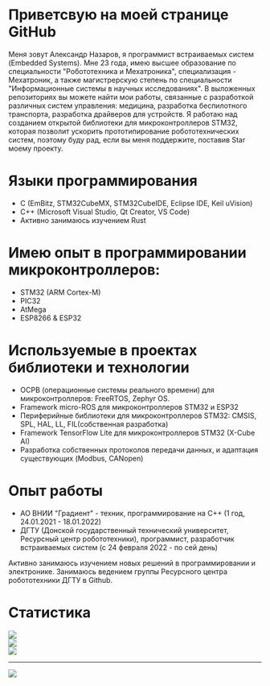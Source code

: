 
# Приветсвую на моей странице GitHub

Меня зовут Александр Назаров, я программист встраиваемых систем (Embedded Systems). Мне 23 года, имею высшее образование по специальности "Робототехника и Мехатроника", специализация - Мехатроник, а также магистрерскую степень по специальности "Информационные системы в научных исследованиях". В выложенных репозиториях вы можете найти мои работы, связанные с разработкой различных систем управления: медицина, разработка беспилотного транспорта, разработка драйверов для устройств.
Я работаю над созданием открытой библиотеки для микроконтроллеров STM32, которая позволит ускорить прототипирование робототехнических систем, поэтому буду рад, если вы меня поддержите, поставив Star моему проекту.

# Языки программирования

- C (EmBitz, STM32CubeMX, STM32CubeIDE, Eclipse IDE, Keil uVision)
- C++ (Microsoft Visual Studio, Qt Creator, VS Code)
- Активно занимаюсь изучением Rust

# Имею опыт в программировании микроконтроллеров:
- STM32 (ARM Cortex-M)
- PIC32
- AtMega
- ESP8266 & ESP32
# Используемые в проектах библиотеки и технологии
- ОСРВ (операционные системы реального времени) для микроконтроллеров: FreeRTOS, Zephyr OS.
- Framework micro-ROS для микроконтроллеров STM32 и ESP32
- Периферийные библиотеки для микроконтроллеров STM32: CMSIS, SPL, HAL, LL, FIL(собственная разработка)
- Framework TensorFlow Lite для микроконтроллеров STM32 (X-Cube AI)
- Разработка собственных протоколов передачи данных, и адаптация существующих (Modbus, CANopen)
# Опыт работы
- АО ВНИИ "Градиент" - техник, программирование на С++ (1 год, 24.01.2021 - 18.01.2022)
- ДГТУ (Донской государственный технический университет, Ресурсный центр робототехники), программист, разработчик встраиваемых систем (с 24 февраля 2022 - по сей день)

Активно занимаюсь изучением новых решений в программировании и электронике. Занимаюсь ведением группы Ресурсного центра робототехники ДГТУ в Github.

# Статистика
![](https://github-readme-stats.vercel.app/api?username=Casonka&theme=dark&hide_border=false&include_all_commits=false&count_private=false)<br/>
![](https://github-readme-streak-stats.herokuapp.com/?user=Casonka&theme=dark&hide_border=false)<br/>
![](https://github-readme-stats.vercel.app/api/top-langs/?username=Casonka&theme=dark&hide_border=false&include_all_commits=false&count_private=false&layout=compact)

---
[![](https://visitcount.itsvg.in/api?id=Casonka&icon=0&color=0)](https://visitcount.itsvg.in)

<!-- Proudly created with GPRM ( https://gprm.itsvg.in ) -->
